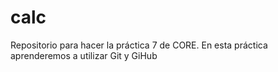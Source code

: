 # calc
Repositorio para hacer la práctica 7 de CORE. En esta práctica aprenderemos a utilizar Git y GiHub
